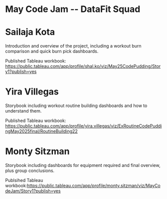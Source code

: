 # May Code Jam -- DataFit Squad



# Sailaja Kota
Introduction and overview of the project, including a workout burn comparison and quick burn pick dashboards.

Published Tableau workbook: https://public.tableau.com/app/profile/shal.ko/viz/May25CodePudding/Story1?publish=yes

# Yira Villegas
Storybook including workout routine building dashboards and how to understand them.

Published Tableau workbook: https://public.tableau.com/app/profile/yira.villegas/viz/ExRoutineCodePuddingMay2025final/RoutineBuilding22

# Monty Sitzman
Storybook including dashboards for equipment required and final overview, plus group conclusions.

Publsihed Tableau workbook:https://public.tableau.com/app/profile/monty.sitzman/viz/MayCodeJam/Story1?publish=yes
